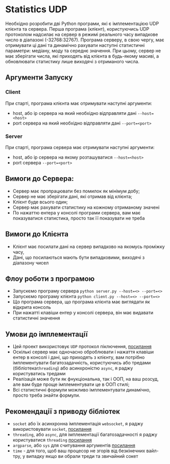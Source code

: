 # Statistics UDP

Необхідно розробити дві Python програми, які є імплементацією UDP клієнта та сервера. Перша програма (клієнт), користуючись UDP
протоколом надсилає на сервер в режимі реального часу випадкове число в діапазоні (-32768:32767). Програма серверу, в свою чергу, має 
отримувати ці дані та динамічно рахувати наступні статистичні параметри: медіану, моду та середнє значення. При цьому, сервер не має зберігати 
числа, які приходять від клієнта в будь-якому масиві, а обновлювати статистику лише виходячі з отриманого числа.

## Аргументи Запуску

### Client

При старті, програма клієнта має отримувати наступні аргументи:
* host, або ip сервера на який необхідно відправляти дані `--host=<host>`
* port сервера на який необхідно відправляти дані `--port=<port>`

### Server
При старті, програма сервера має отримувати наступні аргументи:
* host, або ip сервера на якому розташуватися `--host=<host>`
* port сервера `--port=<port>`

## Вимоги до Сервера:
* Сервер має пропрацювати без помилок як мінімум добу;
* Сервер не має зберігати дані, які отримав від клієнта;
* Клієнт буде всього один;
* Сервер має рахувати статистику на кожному отриманому значені
* По нажаттю ентера у консолі програми сервера, вам має показуватися статистика, просто так її показувати не треба

## Вимоги до Клієнта
* Клієнт має посилати дані на сервер випадково на якомусь проміжку часу, 
* Дані, що посилаються мають бути випадковими, виходячі з діапазону чисел

## Флоу роботи з програмою

* Запускємо програму сервера `python server.py --host=<> --port=<>`
* Запускємо програму клієнта `python client.py --host=<> --port=<>`
* Що програма сервера, що програма клієнта має виглядати як відкрита консоль
* При нажатті клавіши ентер у консолі сервера, він має видавати статистичні значення

## Умови до імплементації

* Цей проект використовує `UDP` протокол піключення, [посилання](https://uk.wikipedia.org/wiki/UDP)
* Оскількі сервер має одночасно оброблювати і нажаття клавіши ентер в консолі і дані, що приходять з клієнту, вам потрібно
імплементувати багатозадачність, користуючись або тредами (бібліотека`threading`) або асинхроністю `async`, я раджу користуватись тредами
* Реалізація може бути як фнукціональна, так і ООП, на ваш розсуд, але вам буде проще імплементувати це в ООП стилі;
* Всі статистичні формули можливо імплементувати динамічно, просто треба знайти формули.

## Рекомендації з приводу бібліотек
* `socket` або їх асинхронна імплементація `websocket`, я раджу використовувати `socket`, [посилання](https://docs.python.org/3/howto/sockets.html)
* `threading`, або `async`, для імплементації багатозадачності я раджу користуватися `threading` [посилання](https://docs.python.org/3/library/threading.html)
* `argparse`, або `sys` для считування аргументів [посилання](https://docs.python.org/3/library/argparse.html)
* `time` - для того, щоб ваш процесор не згорів від безкінечних вайл-тру, у випадку якщо ви обрали треди та звичайний сокет